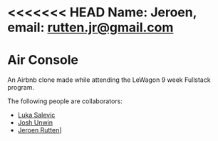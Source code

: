 <<<<<<< HEAD
Name: Jeroen, email: rutten.jr@gmail.com
=======
# Air Console

An Airbnb clone made while attending the LeWagon 9 week Fullstack program.

The following people are collaborators:

- [Luka Salevic](https://github.com/Sensanaty)
- [Josh Unwin](https://github.com/josh-unwin)
- [Jeroen Rutten](https://github.com/loftlights)]

